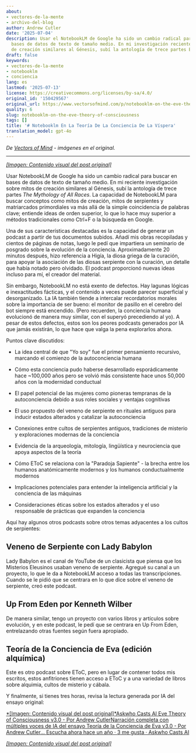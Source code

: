 ```yaml
---
about:
- vectores-de-la-mente
- archivo-del-blog
author: Andrew Cutler
date: '2025-07-04'
description: Usar el NotebookLM de Google ha sido un cambio radical para buscar en
  bases de datos de texto de tamaño medio. En mi investigación reciente sobre mitos
  de creación similares al Génesis, subí la antología de trece partes El...
draft: false
keywords:
- vectores-de-la-mente
- notebooklm
- conciencia
lang: es
lastmod: '2025-07-13'
license: https://creativecommons.org/licenses/by-sa/4.0/
original_id: '150429567'
original_url: https://www.vectorsofmind.com/p/notebooklm-on-the-eve-theory-of-consciousness
quality: 6
slug: notebooklm-on-the-eve-theory-of-consciousness
tags: []
title: '# Notebooklm En La Teoría De La Conciencia De La Víspera'
translation_model: gpt-4o
---
```


*De [Vectors of Mind](https://www.vectorsofmind.com/p/notebooklm-on-the-eve-theory-of-consciousness) - imágenes en el original.*

---

[*[Imagen: Contenido visual del post original]*](https://substackcdn.com/image/fetch/$s_!lFMD!,f_auto,q_auto:good,fl_progressive:steep/https%3A%2F%2Fsubstack-post-media.s3.amazonaws.com%2Fpublic%2Fimages%2Fb01016e3-dfc2-47fa-88fd-8eeae782f5a5_1792x1928.heic)

Usar NotebookLM de Google ha sido un cambio radical para buscar en bases de datos de texto de tamaño medio. En mi reciente investigación sobre mitos de creación similares al Génesis, subí la antología de trece partes _The Mythology of All Races_. La capacidad de NotebookLM para buscar conceptos como mitos de creación, mitos de serpientes y matriarcados primordiales va más allá de la simple coincidencia de palabras clave; entiende ideas de orden superior, lo que lo hace muy superior a métodos tradicionales como Ctrl+F o la búsqueda en Google.

Una de sus características destacadas es la capacidad de generar un podcast a partir de tus documentos subidos. Añadí mis obras recopiladas y cientos de páginas de notas, luego le pedí que impartiera un seminario de posgrado sobre la evolución de la conciencia. Aproximadamente 20 minutos después, hizo referencia a Higía, la diosa griega de la curación, para apoyar la asociación de las diosas serpiente con la curación, un detalle que había notado pero olvidado. El podcast proporcionó nuevas ideas incluso para mí, el creador del material.

Sin embargo, NotebookLM no está exento de defectos. Hay lagunas lógicas e inexactitudes fácticas, y el contenido a veces puede parecer superficial y desorganizado. La IA también tiende a intercalar recordatorios morales sobre la importancia de ser bueno: el monitor de pasillo en el cerebro del bot siempre está encendido. (Pero recuerden, la conciencia humana evolucionó de manera muy similar, con el superyó precediendo al yo). A pesar de estos defectos, estos son los peores podcasts generados por IA que jamás existirán, lo que hace que valga la pena explorarlos ahora.

Puntos clave discutidos:

  * La idea central de que "Yo soy" fue el primer pensamiento recursivo, marcando el comienzo de la autoconciencia humana

  * Cómo esta conciencia pudo haberse desarrollado esporádicamente hace ~100,000 años pero se volvió más consistente hace unos 50,000 años con la modernidad conductual

  * El papel potencial de las mujeres como pioneras tempranas de la autoconciencia debido a sus roles sociales y ventajas cognitivas

  * El uso propuesto del veneno de serpiente en rituales antiguos para inducir estados alterados y catalizar la autoconciencia

  * Conexiones entre cultos de serpientes antiguos, tradiciones de misterio y exploraciones modernas de la conciencia

  * Evidencia de la arqueología, mitología, lingüística y neurociencia que apoya aspectos de la teoría

  * Cómo EToC se relaciona con la "Paradoja Sapiente" - la brecha entre los humanos anatómicamente modernos y los humanos conductualmente modernos

  * Implicaciones potenciales para entender la inteligencia artificial y la conciencia de las máquinas

  * Consideraciones éticas sobre los estados alterados y el uso responsable de prácticas que expanden la conciencia

Aquí hay algunos otros podcasts sobre otros temas adyacentes a los cultos de serpientes:

## Veneno de Serpiente con Lady Babylon

Lady Babylon es el canal de YouTube de un clasicista que piensa que los Misterios Eleusinos usaban veneno de serpiente. Agregué su canal a un proyecto, lo que le da a NotebookLM acceso a todas las transcripciones. Cuando se le pidió que se centrara en lo que dice sobre el veneno de serpiente, creó este podcast.

## Up From Eden por Kenneth Wilber

De manera similar, tengo un proyecto con varios libros y artículos sobre evolución, y en este podcast, le pedí que se centrara en Up From Eden, entrelazando otras fuentes según fuera apropiado.

## Teoría de la Conciencia de Eva (edición alquímica)

Este es otro podcast sobre EToC, pero en lugar de contener todos mis escritos, estos anfitriones tienen acceso a EToC y a una variedad de libros sobre alquimia, cultos de misterio y cábala.

Y finalmente, si tienes tres horas, revisa la lectura generada por IA del ensayo original:

[*[Imagen: Contenido visual del post original]*Askwho Casts AI Eve Theory of Consciousness v3.0 - Por Andrew CutlerNarración completa con múltiples voces de IA del ensayo Teoría de la Conciencia de Eva v3.0 - Por Andrew Cutler… Escucha ahora hace un año · 3 me gusta · Askwho Casts AI](https://askwhocastsai.substack.com/p/eve-theory-of-consciousness-v30-by?utm_source=substack&utm_campaign=post_embed&utm_medium=web)

[*[Imagen: Contenido visual del post original]*](https://substackcdn.com/image/fetch/$s_!L8OO!,f_auto,q_auto:good,fl_progressive:steep/https%3A%2F%2Fsubstack-post-media.s3.amazonaws.com%2Fpublic%2Fimages%2F878b8dfe-e05a-4a1f-b044-a79b088f0cad_1024x1024.heic)
